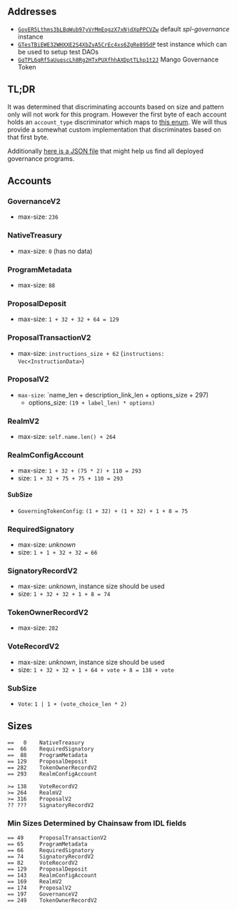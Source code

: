 ## Addresses

- [`GovER5Lthms3bLBqWub97yVrMmEogzX7xNjdXpPPCVZw`](https://explorer.solana.com/address/GovER5Lthms3bLBqWub97yVrMmEogzX7xNjdXpPPCVZw) default _spl-governance_ instance
- [`GTesTBiEWE32WHXXE2S4XbZvA5CrEc4xs6ZgRe895dP`](https://explorer.solana.com/address/GTesTBiEWE32WHXXE2S4XbZvA5CrEc4xs6ZgRe895dP) test instance which can be used to setup test DAOs
- [`GqTPL6qRf5aUuqscLh8Rg2HTxPUXfhhAXDptTLhp1t2J`](https://explorer.solana.com/address/GqTPL6qRf5aUuqscLh8Rg2HTxPUXfhhAXDptTLhp1t2J) Mango Governance Token

## TL;DR

It was determined that discriminating accounts based on size and pattern only will not work for
this program. However the first byte of each account holds an `account_type` discriminator
which maps to [this
enum](https://docs.rs/spl-governance/3.1.1/spl_governance/state/enums/enum.GovernanceAccountType.html).
We will thus provide a somewhat custom implementation that discriminates based on that first
byte.

Additionally [here is a JSON
file](https://github.com/solana-labs/governance-ui/blob/329513508c777e90b3e17787379d85911cc3d60c/public/realms/mainnet-beta.json) that might help us find all deployed governance programs.

## Accounts

### GovernanceV2

- max-size: `236`

### NativeTreasury

- max-size: `0` (has no data)

### ProgramMetadata

- max-size: `88`

### ProposalDeposit

- max-size: `1 + 32 + 32 + 64 = 129`

### ProposalTransactionV2

- max-size: `instructions_size + 62` (`instructions: Vec<InstructionData>`)

### ProposalV2

- `max-size`: `name_len + description_link_len + options_size + 297)
  - options_size: `(19 + label_len) * options)`

### RealmV2

- max-size: `self.name.len() + 264`

### RealmConfigAccount

- max-size: `1 + 32 + (75 * 2) + 110 = 293`
- size: `1 + 32 + 75 + 75 + 110 = 293`

#### SubSize

- `GoverningTokenConfig`: `(1 + 32) + (1 + 32) + 1 + 8 = 75`

### RequiredSignatory

- max-size: _unknown_
- size: `1 + 1 + 32 + 32 = 66`

### SignatoryRecordV2

- max-size: _unknown_, instance size should be used
- size: `1 + 32 + 32 + 1 + 8 = 74`

### TokenOwnerRecordV2

- max-size: `282`

### VoteRecordV2

- max-size: _unknown_, instance size should be used
- size: `1 + 32 + 32 + 1 + 64 + vote + 8 = 138 + vote`

### SubSize

- `Vote`: `1 | 1 + (vote_choice_len * 2)`

## Sizes

```
==   0    NativeTreasury
==  66    RequiredSignatory
==  88    ProgramMetadata
== 129    ProposalDeposit
== 282    TokenOwnerRecordV2
== 293    RealmConfigAccount

>= 138    VoteRecordV2
>= 264    RealmV2
>= 316    ProposalV2
?? ???    SignatoryRecordV2
```

### Min Sizes Determined by Chainsaw from IDL fields

```
== 49     ProposalTransactionV2
== 65     ProgramMetadata
== 66     RequiredSignatory
== 74     SignatoryRecordV2
== 82     VoteRecordV2
== 129    ProposalDeposit
== 143    RealmConfigAccount
== 169    RealmV2
== 174    ProposalV2
== 197    GovernanceV2
== 249    TokenOwnerRecordV2
```
